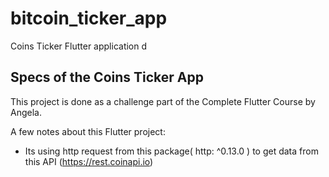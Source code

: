 # bitcoin_ticker_app

Coins Ticker Flutter application d 

## Specs of the Coins Ticker App

This project is done as a challenge part of the Complete Flutter Course by Angela. 

A few notes about this Flutter project:

- Its using http request from this package(  http: ^0.13.0 ) to get data from this API (https://rest.coinapi.io)

